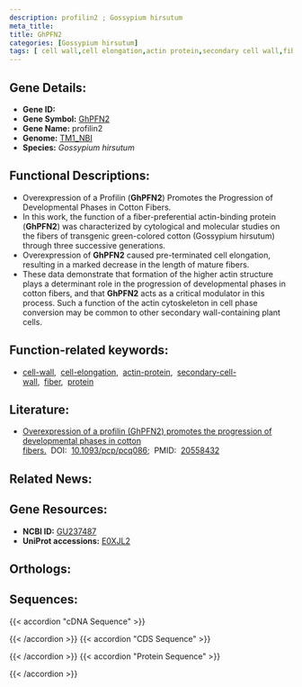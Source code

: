 ```yaml
---
description: profilin2 ; Gossypium hirsutum
meta_title:
title: GhPFN2
categories: [Gossypium hirsutum]
tags: [ cell wall,cell elongation,actin protein,secondary cell wall,fiber,protein ]
---
```


## Gene Details:
- **Gene ID:** []()
- **Gene Symbol:** <u>GhPFN2</u>
- **Gene Name:** profilin2
- **Genome:** [TM1_NBI](https://yanglab.hzau.edu.cn/CottonMD/download.1)
- **Species:** *Gossypium hirsutum*

## Functional Descriptions:
   - Overexpression of a Profilin (**GhPFN2**) Promotes the Progression of Developmental Phases in Cotton Fibers.
   - In this work, the function of a fiber-preferential actin-binding protein (**GhPFN2**) was characterized by cytological and molecular studies on the fibers of transgenic green-colored cotton (Gossypium hirsutum) through three successive generations.
   - Overexpression of **GhPFN2** caused pre-terminated cell elongation, resulting in a marked decrease in the length of mature fibers.
   - These data demonstrate that formation of the higher actin structure plays a determinant role in the progression of developmental phases in cotton fibers, and that **GhPFN2** acts as a critical modulator in this process. Such a function of the actin cytoskeleton in cell phase conversion may be common to other secondary wall-containing plant cells.

## Function-related keywords:
   - [cell-wall](/tags/cell-wall/),&nbsp;&nbsp;[cell-elongation](/tags/cell-elongation/),&nbsp;&nbsp;[actin-protein](/tags/actin-protein/),&nbsp;&nbsp;[secondary-cell-wall](/tags/secondary-cell-wall/),&nbsp;&nbsp;[fiber](/tags/fiber/),&nbsp;&nbsp;[protein](/tags/protein/)

## Literature:
   - [Overexpression of a profilin (GhPFN2) promotes the progression of developmental phases in cotton fibers.](https://doi.org/10.1093/pcp/pcq086)&nbsp;&nbsp;DOI:&nbsp;&nbsp;[10.1093/pcp/pcq086](https://doi.org/10.1093/pcp/pcq086);&nbsp;&nbsp;PMID:&nbsp;&nbsp;[20558432](https://pubmed.ncbi.nlm.nih.gov/20558432/)

## Related News:

## Gene Resources:
- **NCBI ID:**  [GU237487](https://www.ncbi.nlm.nih.gov/gene/?term=GU237487)
- **UniProt accessions:**  [E0XJL2](https://www.uniprot.org/uniprotkb/E0XJL2/entry)

## Orthologs:

## Sequences:
{{< accordion "cDNA Sequence" >}}

{{< /accordion >}}
{{< accordion "CDS Sequence" >}}

{{< /accordion >}}
{{< accordion "Protein Sequence" >}}

{{< /accordion >}}
